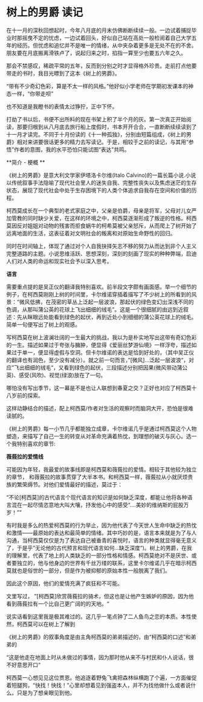 # 树上的男爵 读记

在十一月的深秋回想起时，今年八月底的月末仿佛断断续续一般。一边试着捕捉毕业时那摇曳不定的忧虑，一边试着回头，好似自己站在高处一般检阅着自己大学五年的经历。但忧虑和追忆并不是唯一的情绪，从中夹杂着更多是无处不在的不舍。朋友要在月底搬离滑铁卢了，说起归来之时，掐指一算至少也要五六年之久。

那会不禁感叹，稀疏平常的五年，反而到分别之时才显得格外珍贵。走前打点他要带走的书时，我目光瞟到了这本《树上的男爵》。

“带有不少奇幻色彩，算是不太一样的风格。”他好似小学老师在学期初发课本的神态一样，“你带走呗”

也不知道是我瞪书的表情太过狰狞，正中下怀。

打劫了书以后，书便不出所料的现在书架上积了半个月的灰。第一次真正开始阅读，那要归根到从八月底去旅行船上度假时，书本开开合合，一直断断续续读到了十一月才读完。不同于十月份读的《十一种孤独》，分别由短篇组成，《树上的男爵》相对来讲要很话更多的精力去写读记。于是，相较于之前的读记，与其用“参悟”作者的意图，我的水平恐怕只能试图“表达”共鸣。

**简介 - 梗概 **

《树上的男爵》是意大利文学家伊塔洛卡尔维(Italo Calvino)的一篇长篇小说.小说以传统叙事手法隐喻了现代社会里人的迷失自我、完整性丧失以及焦虑迷茫的生存状态，展现了现代社会中处于生存困境下的人类个体追求自我存在空间和价值的历程。

柯西莫成长在一个典型的老式家庭之中，父亲是伯爵，母亲是将军，父母对儿女严加管教的同时缺少关爱，在这样的环境之中，柯西莫逐渐形成了叛逆的性格。柯西莫因反对姐姐对动物的残害而拒食蜗牛的柯希莫被父亲怒斥，从而爬上了树开始了远离地面的生活，这表征着对文明社会的叛离和对原始生命野性的回归。

同时在时间轴上，体现了通过对个人自我抉择矢志不移的努力从而达到非个人主义完整道路的主题。小说思维活跃、思想深刻，深刻的刻画了现实的种种弊端，启迪人们对人类的命运和现实社会予以深入思考。

**语言**

需要重点提的是吴正仪的翻译我特别喜欢。前半段文字颇有画面感。举一个细节的例子，在柯西莫刚刚上树的时间里，卡尔维诺穿插着描写了不少树上的所看到的风景：“微风低拂，在茂密的草丛上泛起一层波浪，那起伏的绿色变幻出深浅不同的色调，从那叫蒲公英的花球上飞出细细的绒毛”。这是一个很细腻的由远到近叙述：先从眯眼远处能看到绿色的起伏，再到近处小到细细的蒲公英花球上的绒毛。简单一句便写出了树上的观感。

写柯西莫在树上波澜壮阔的一生最大的挑战，我以为是朴实地写出这带有奇幻色彩的一生。描述如果过于夸张与臃肿，便显得《爱丽丝梦游仙境》一样浮夸，描述如果过于单一，便显得虚假与空洞。但卡尔维诺的表达是恰到好处的，（其中吴正仪的翻译也有润色，至少没有减分）。就之前一句而言，”[微风]...泛起一层波浪“，对应”飞出细细的绒毛“，又看到绿色的起伏，三段描述分别把因果(微风带动蒲公英)、感受(风吹)、视觉(绿浪)放在了一句。

哪怕没有写出季节，这一幕是不是也让人联想到春夏之交？正好也对应了柯西莫十八岁前的探索。

这样动静结合的描述，配上柯西莫/作者对生活的观察时而脑洞大开，恐怕是很难读腻的。

《树上的男爵》每一小节几乎都能独立成章，卡尔维诺几乎是通过柯西莫这个人物塑造，来描写了自己一生的转变从对革命充满着热忱，到理想的破灭与灰心。选一个我特别喜欢的章节: 

**薇莪拉的爱情线**

可能因为年轻，我最爱的故事线即是柯西莫和薇莪拉的爱情。相较于其他较为独立的章节， 和薇莪拉的故事贯穿了大半本书。和柯西莫一样，薇莪拉从小就厌烦贵族的繁荣缛节。对他们爱情最好的描述，莫过于：

“不论[柯西莫]的古代语言个现代语言的知识是如何缺乏深度，都能让他将各种语言混在一起尽情恣意地大叫大嚷，抒发他心中的感受“....美妙的维纳斯的屁股万岁！””

有时我是多么的热爱柯西莫的行为举止，因为他代表了今天世人生命中缺乏的热忱和激情——最原始的表达和最简单的情绪。其中巧妙的是，语言本来就是为了与人沟通，当柯西莫仅仅是为了表达自己被垂青的喜悦时，语言的种类就显得毫无意义了，于是乎”无论他的古代预言和现代语言如何...缺乏深度“)。树上的男爵，在我的理解里，代表了地上的人类缺乏的一部分性格和情感。柯西莫绝对不是厌世、或者要独立的，他与他身边的世界有千丝万缕的联系，这里卡尔维诺几乎在暗示柯西莫就也是俗世的一部分，但是作为被抑郁的原始本性一般脱离了我们。

因此这个原因，他们的爱情充满了疯狂和不可能。

文里写过， ”[柯西莫]欣赏薇莪拉的骑术，但这也是让他产生嫉妒的原因，因为他看到薇莪拉有一个比自己更广阔的的天地。“

说实话看到这里我是极其难过的。这几乎一笔点钟了二人鱼鸟之恋的本质。本性使然，柯西莫可以在树上了解到





《树上的男爵》的叙事角度是由主角柯西莫的弟弟描述的，由“柯西莫的口述”和弟弟的

“这是他走在地面上时从未做过的事情，因为那时他从来不与村民和仆人说话，很不好意思开口“



柯西莫一心想见见这位贾恩。他追逐着野兔飞禽把森林纵横跑了个遍，一方面催促着短腿狗，“快找！快找！”心里却想着见到强盗本人，并不为找他做什么或者说什么。只是为了想亲眼见到他。